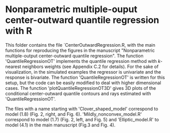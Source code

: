 # Nonparametric multiple-ouput center-outward quantile regression with R

This folder contains the file `CenterOutwardRegression.R, with the main functions for reproducing the figures in the manuscript "Nonparametric multiple-output center-outward quantile regression".
The function 'QuantileRegressionOT' implements the quantile regression method with $k$-nearest neighbors weights (see Appendix C.2 for details). For the sake of visualization, in the simulated examples the regressor is univariate and the response is bivariate. The function 'QuantileRegressionOT' is written for this setup, but the code can be easily modified to deal with higher dimensional cases. The function 'plotQuantileRegressionOT3D' gives 3D plots of the conditional center-outward quantile contours and rays estimated with 'QuantileRegressionOT'.

The files with a name starting with 'Clover_shaped_model' correspond to model (1.8) (Fig. 2, right, and Fig. 6). 'Mildly_nonconvex_model.R' correspond to model (1.7) (Fig. 2, left, and Fig. 5) and 'Elliptic_model.R' to model (4.1) in the main manuscript (Fig.3 and Fig. 4).
